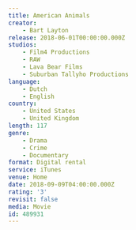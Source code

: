 ```yaml
---
title: American Animals
creator:
    - Bart Layton
release: 2018-06-01T00:00:00.000Z
studios:
    - Film4 Productions
    - RAW
    - Lava Bear Films
    - Suburban Tallyho Productions
language:
    - Dutch
    - English
country:
    - United States
    - United Kingdom
length: 117
genre:
    - Drama
    - Crime
    - Documentary
format: Digital rental
service: iTunes
venue: Home
date: 2018-09-09T04:00:00.000Z
rating: '3'
revisit: false
media: Movie
id: 489931
---
```



